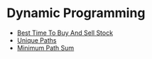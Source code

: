 # Dynamic Programming
 * [Best Time To Buy And Sell Stock](best_time_to_buy_and_sell_stock.md)
 * [Unique Paths](unique_paths.md)
 * [Minimum Path Sum](minimum_path_sum.md)

